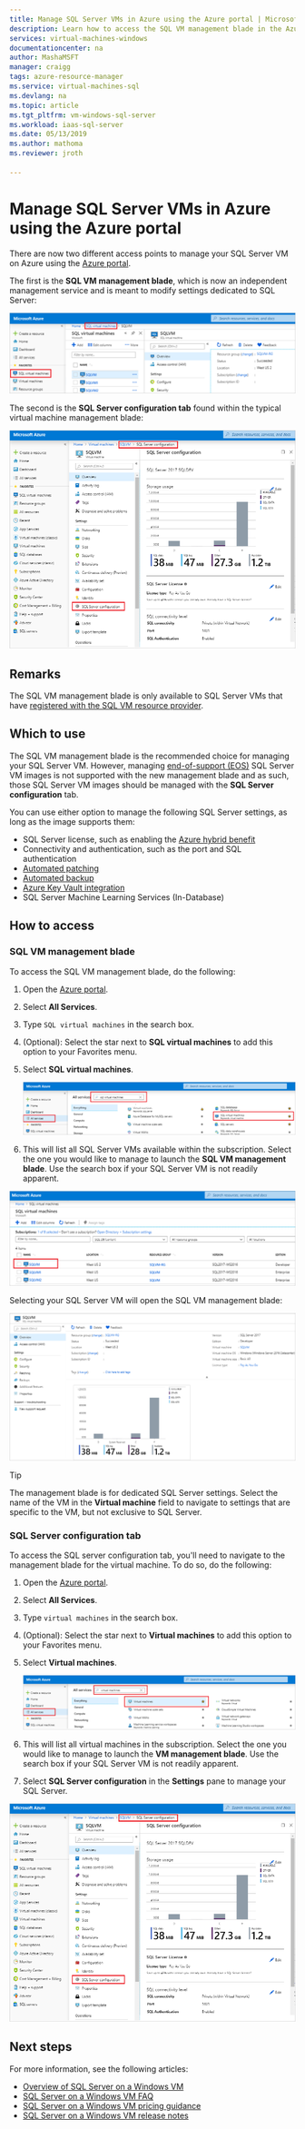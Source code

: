 ```yaml
---
title: Manage SQL Server VMs in Azure using the Azure portal | Microsoft Docs
description: Learn how to access the SQL VM management blade in the Azure portal for a SQL Server VM hosted on Azure. 
services: virtual-machines-windows
documentationcenter: na
author: MashaMSFT
manager: craigg
tags: azure-resource-manager
ms.service: virtual-machines-sql
ms.devlang: na
ms.topic: article
ms.tgt_pltfrm: vm-windows-sql-server
ms.workload: iaas-sql-server
ms.date: 05/13/2019
ms.author: mathoma
ms.reviewer: jroth

---
```

# Manage SQL Server VMs in Azure using the Azure portal

There are now two different access points to manage your SQL Server VM on Azure using the [Azure portal](https://portal.azure.com). 

The first is the **SQL VM management blade**, which is now an independent management service and is meant to modify settings dedicated to SQL Server: 

![SQL VM management blade](media/virtual-machines-windows-sql-manage-portal/sql-vm-manage.png)

The second is the **SQL Server configuration tab** found within the typical virtual machine management blade: 

![SQL Server configuration](media/virtual-machines-windows-sql-manage-portal/sql-vm-configuration.png)


## Remarks

The SQL VM management blade is only available to SQL Server VMs that have [registered with the SQL VM resource provider](virtual-machines-windows-sql-ahb.md#register-sql-server-vm-with-the-sql-vm-resource-provider). 


## Which to use

The SQL VM management blade is the recommended choice for managing your SQL Server VM. However, managing [end-of-support (EOS)](virtual-machines-windows-sql-server-2008-eos-extend-support.md) SQL Server VM images is not supported with the new management blade and as such, those SQL Server VM images should be managed with the **SQL Server configuration** tab. 

You can use either option to manage the following SQL Server settings, as long as the image supports them:
- SQL Server license, such as enabling the [Azure hybrid benefit](https://azure.microsoft.com/pricing/hybrid-benefit/)
- Connectivity and authentication, such as the port and SQL authentication
- [Automated patching](virtual-machines-windows-sql-automated-patching.md)
- [Automated backup](virtual-machines-windows-sql-automated-backup-v2.md)
- [Azure Key Vault integration](virtual-machines-windows-ps-sql-keyvault.md)
- SQL Server Machine Learning Services (In-Database)

## How to access

### SQL VM management blade
To access the SQL VM management blade, do the following:

1. Open the [Azure portal](https://portal.azure.com). 
1. Select **All Services**. 
1. Type `SQL virtual machines` in the search box.
1. (Optional): Select the star next to **SQL virtual machines** to add this option to your Favorites menu. 
1. Select **SQL virtual machines**. 

   ![Find SQL VM virtual machines in all services](media/virtual-machines-windows-sql-manage-portal/sql-vm-search.png)

1. This will list all SQL Server VMs available within the subscription. Select the one you would like to manage to launch the **SQL VM management blade**. Use the search box if your SQL Server VM is not readily apparent. 

![All available SQL VMs](media/virtual-machines-windows-sql-manage-portal/all-sql-vms.png)

Selecting your SQL Server VM will open the SQL VM management blade: 


![SQL VM management blade](media/virtual-machines-windows-sql-manage-portal/sql-vm-management-blade.png)

  > [!TIP]
  > The management blade is for dedicated SQL Server settings. Select the name of the VM in the **Virtual machine** field to navigate to settings that are specific to the VM, but not exclusive to SQL Server. 

### SQL Server configuration tab
To access the SQL server configuration tab, you'll need to navigate to the management blade for the virtual machine. To do so, do the following:

1. Open the [Azure portal](https://portal.azure.com). 
1. Select **All Services**. 
1. Type `virtual machines` in the search box.
1. (Optional): Select the star next to **Virtual machines** to add this option to your Favorites menu. 
1. Select **Virtual machines**. 

   ![Search for virtual machines](media/virtual-machines-windows-sql-manage-portal/vm-search.png)

1. This will list all virtual machines in the subscription. Select the one you would like to manage to launch the **VM management blade**. Use the search box if your SQL Server VM is not readily apparent. 
1. Select **SQL Server configuration** in the **Settings** pane to manage your SQL Server. 

![SQL Server configuration](media/virtual-machines-windows-sql-manage-portal/sql-vm-configuration.png)

## Next steps

For more information, see the following articles: 

* [Overview of SQL Server on a Windows VM](virtual-machines-windows-sql-server-iaas-overview.md)
* [SQL Server on a Windows VM FAQ](virtual-machines-windows-sql-server-iaas-faq.md)
* [SQL Server on a Windows VM pricing guidance](virtual-machines-windows-sql-server-pricing-guidance.md)
* [SQL Server on a Windows VM release notes](virtual-machines-windows-sql-server-iaas-release-notes.md)


